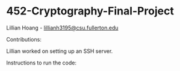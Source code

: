 # 452-Cryptography-Final-Project
Lillian Hoang - lillianh3195@csu.fullerton.edu



Contributions:

Lillian worked on setting up an SSH server.


Instructions to run the code:

